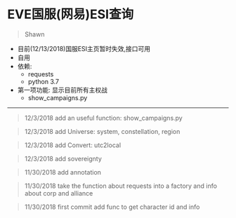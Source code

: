 # EVE国服(网易)ESI查询
> Shawn

* 目前(12/13/2018)国服ESI主页暂时失效,接口可用
* 自用
* 依赖:
    * requests
    * python 3.7
* 第一项功能: 显示目前所有主权战
    * show_campaigns.py

----

>12/3/2018 add an useful function: show_campaigns.py

>12/3/2018 add Universe: system, constellation, region

>12/3/2018 add Convert: utc2local

>12/3/2018 add sovereignty

>11/30/2018 add annotation

>11/30/2018 take the function about requests into a factory and info about corp and alliance

>11/30/2018 first commit add func to get character id and info